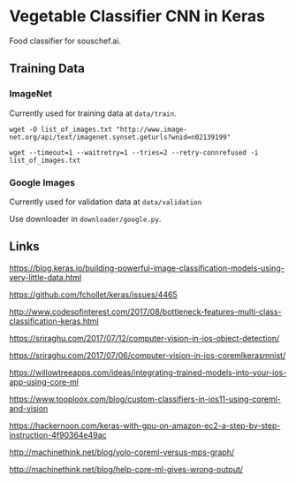# Vegetable Classifier CNN in Keras

Food classifier for souschef.ai.

## Training Data

### ImageNet

Currently used for training data at `data/train`.

`wget -O list_of_images.txt "http://www.image-net.org/api/text/imagenet.synset.geturls?wnid=n02139199"`

`wget --timeout=1 --waitretry=1 --tries=2 --retry-connrefused -i list_of_images.txt`

### Google Images

Currently used for validation data at `data/validation`

Use downloader in `downloader/google.py`.

## Links

https://blog.keras.io/building-powerful-image-classification-models-using-very-little-data.html

https://github.com/fchollet/keras/issues/4465

http://www.codesofinterest.com/2017/08/bottleneck-features-multi-class-classification-keras.html

https://sriraghu.com/2017/07/12/computer-vision-in-ios-object-detection/

https://sriraghu.com/2017/07/06/computer-vision-in-ios-coremlkerasmnist/

https://willowtreeapps.com/ideas/integrating-trained-models-into-your-ios-app-using-core-ml

https://www.tooploox.com/blog/custom-classifiers-in-ios11-using-coreml-and-vision

https://hackernoon.com/keras-with-gpu-on-amazon-ec2-a-step-by-step-instruction-4f90364e49ac

http://machinethink.net/blog/yolo-coreml-versus-mps-graph/

http://machinethink.net/blog/help-core-ml-gives-wrong-output/